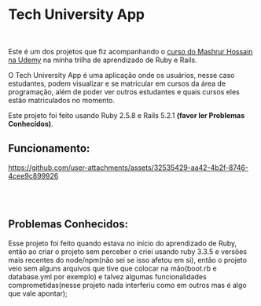 # Tech University App
<br/>

Este é um dos projetos que fiz acompanhando o [curso do Mashrur Hossain na Udemy](https://www.udemy.com/course/the-complete-ruby-on-rails-developer-course) na minha trilha de aprendizado de Ruby e Rails.
<br/>

O Tech University App é uma aplicação onde os usuários, nesse caso estudantes, podem visualizar e se matricular em cursos da área de programação, além de poder ver outros estudantes e quais cursos eles estão matriculados no momento.
<br/>

Este projeto foi feito usando Ruby 2.5.8 e Rails 5.2.1 **(favor ler Problemas Conhecidos)**.
<br/>

## Funcionamento:
https://github.com/user-attachments/assets/32535429-aa42-4b2f-8746-4cee9c899926

<br/>
<br/>

## Problemas Conhecidos: 
Esse projeto foi feito quando estava no início do aprendizado de Ruby, então ao criar o projeto sem perceber o criei usando ruby 3.3.5 e versões mais recentes do node/npm(não sei se isso afetou em si), então o projeto veio sem alguns arquivos que tive que colocar na mão(boot.rb e database.yml por exemplo) e talvez algumas funcionalidades comprometidas(nesse projeto nada interferiu como em outros mas é algo que vale apontar);
<br/>
